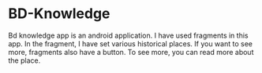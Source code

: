 # BD-Knowledge

Bd knowledge app is an android application. I have used fragments in this app. In the fragment, I have set various historical places. If you want to see more, fragments also have a button. To see more, you can read more about the place. 
